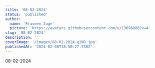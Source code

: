 ```yaml
---
title: '08-02-2024'
status: 'published'
author:
  name: 'Praveen Juge'
  picture: 'https://avatars.githubusercontent.com/u/13696888?v=4'
slug: '08-02-2024'
description: ''
coverImage: '/images/08-02-2024-g1ND.jpg'
publishedAt: '2024-02-08T18:50:27.736Z'
---
```


08-02-2024
